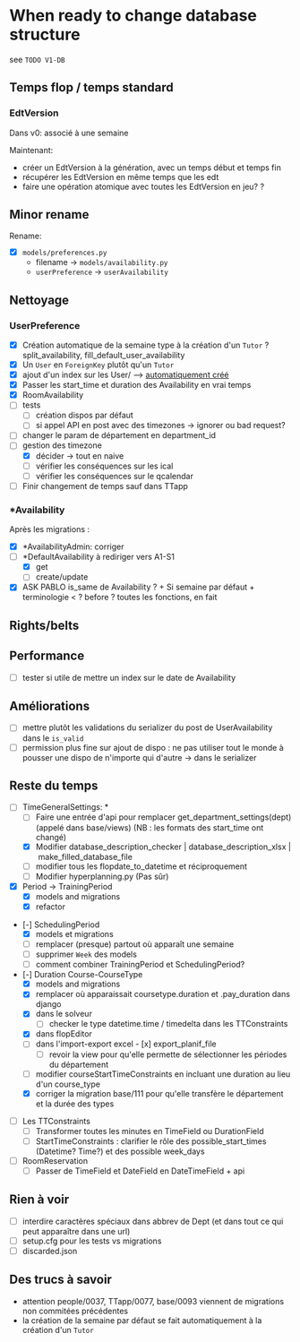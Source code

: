 # When ready to change database structure

see `TODO V1-DB`

## Temps flop / temps standard

### EdtVersion

Dans v0: associé à une semaine

Maintenant:

- créer un EdtVersion à la génération, avec un temps début et temps fin
- récupérer les EdtVersion en même temps que les edt
- faire une opération atomique avec toutes les EdtVersion en jeu?
  ?

## Minor rename

Rename:

- [x] `models/preferences.py`
  - filename -> `models/availability.py`
  - `userPreference` -> `userAvailability`

## Nettoyage

### UserPreference

- [x] Création automatique de la semaine type à la création d'un `Tutor` ? split_availability, fill_default_user_availability
- [x] Un `User` en `ForeignKey` plutôt qu'un `Tutor`
- [x] ajout d'un index sur les User/ --> [automatiquement créé](https://docs.djangoproject.com/en/4.2/ref/models/fields/#foreignkey)
- [x] Passer les start_time et duration des Availability en vrai temps
- [x] RoomAvailability
- [ ] tests
  - [ ] création dispos par défaut
  - [ ] si appel API en post avec des timezones -> ignorer ou bad request?
- [ ] changer le param de département en department_id
- [ ] gestion des timezone
  - [x] décider -> tout en naive
  - [ ] vérifier les conséquences sur les ical
  - [ ] vérifier les conséquences sur le qcalendar
- [ ] Finir changement de temps sauf dans TTapp

### \*Availability

Après les migrations :

- [x] \*AvailabilityAdmin: corriger
- [ ] \*DefaultAvailability à rediriger vers A1-S1
  - [x] get
  - [ ] create/update
- [x] ASK PABLO is_same de Availability ? + Si semaine par défaut + terminologie < ? before ? toutes les fonctions, en fait

## Rights/belts

## Performance

- [ ] tester si utile de mettre un index sur le date de Availability

## Améliorations

- [ ] mettre plutôt les validations du serializer du post de UserAvailability dans le `is_valid`
- [ ] permission plus fine sur ajout de dispo : ne pas utiliser tout le monde à pousser une dispo de n'importe qui d'autre -> dans le serializer

## Reste du temps

- [ ] TimeGeneralSettings: \*
  - [ ] Faire une entrée d'api pour remplacer get_department_settings(dept) (appelé dans base/views) (NB : les formats des start_time ont changé)
  - [x] Modifier database_description_checker | database_description_xlsx | make_filled_database_file
  - [ ] modifier tous les flopdate_to_datetime et réciproquement
  - [ ] Modifier hyperplanning.py (Pas sûr)
- [x] Period -> TrainingPeriod
  - [x] models and migrations
  - [x] refactor
- [-] SchedulingPeriod
  - [x] models et migrations
  - [ ] remplacer (presque) partout où apparaît une semaine
  - [ ] supprimer `Week` des models
  - [ ] comment combiner TrainingPeriod et SchedulingPeriod?
- [-] Duration Course-CourseType
  - [x] models and migrations
  - [x] remplacer où apparaissait coursetype.duration et .pay_duration dans django
  - [x] dans le solveur
    - [ ] checker le type datetime.time / timedelta dans les TTConstraints
  - [x] dans flopEditor
  - [ ] dans l'import-export excel
    - [x] export_planif_file
    - [ ] revoir la view pour qu'elle permette de sélectionner les périodes du département
  - [ ] modifier courseStartTimeConstraints en incluant une duration au lieu d'un course_type
  - [x] corriger la migration base/111 pour qu'elle transfère le département et la durée des types
- [ ] Les TTConstraints
  - [ ] Transformer toutes les minutes en TimeField ou DurationField
  - [ ] StartTimeConstraints : clarifier le rôle des possible_start_times (Datetime? Time?) et des possible week_days
- [ ] RoomReservation
  - [ ] Passer de TimeField et DateField en DateTimeField + api

## Rien à voir

- [ ] interdire caractères spéciaux dans abbrev de Dept (et dans tout ce qui peut apparaître dans une url)
- [ ] setup.cfg pour les tests vs migrations
- [ ] discarded.json

## Des trucs à savoir

- attention people/0037, TTapp/0077, base/0093 viennent de migrations non commitées précédentes
- la création de la semaine par défaut se fait automatiquement à la création d'un `Tutor`
